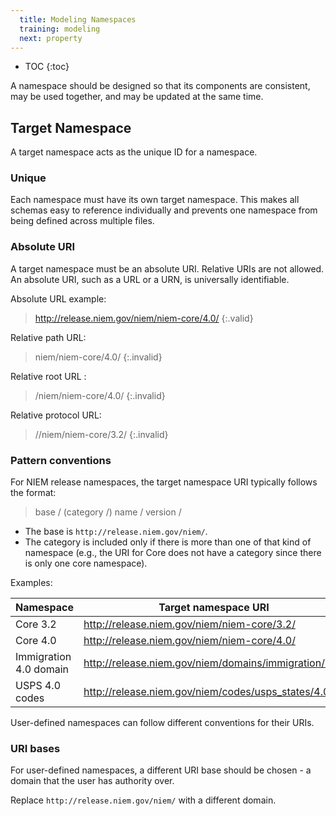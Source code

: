 ```yaml
---
  title: Modeling Namespaces
  training: modeling
  next: property
---
```


- TOC
{:toc}

A namespace should be designed so that its components are consistent, may be used together, and may be updated at the same time.

## Target Namespace

A target namespace acts as the unique ID for a namespace.

### Unique

Each namespace must have its own target namespace.  This makes all schemas easy to reference individually and prevents one namespace from being defined across multiple files.

### Absolute URI

A target namespace must be an absolute URI.  Relative URIs are not allowed. An absolute URI, such as a URL or a URN, is universally identifiable.

Absolute URL example:

> http://release.niem.gov/niem/niem-core/4.0/
{:.valid}

Relative path URL:

> niem/niem-core/4.0/
{:.invalid}

Relative root URL :

> /niem/niem-core/4.0/
{:.invalid}

Relative protocol URL:

> //niem/niem-core/3.2/
{:.invalid}

### Pattern conventions

For NIEM release namespaces, the target namespace URI typically follows the format: 

> base / (category /) name / version /

- The base is `http://release.niem.gov/niem/`.
- The category is included only if there is more than one of that kind of namespace (e.g., the URI for Core does not have a category since there is only one core namespace).

Examples:

| Namespace | Target namespace URI |
| --------- | -------------------- |
| Core 3.2  | http://release.niem.gov/niem/niem-core/3.2/ |
| Core 4.0  | http://release.niem.gov/niem/niem-core/4.0/ |
| Immigration 4.0 domain | http://release.niem.gov/niem/domains/immigration/4.0/ |
| USPS 4.0 codes | http://release.niem.gov/niem/codes/usps_states/4.0/ |

User-defined namespaces can follow different conventions for their URIs.

### URI bases

For user-defined namespaces, a different URI base should be chosen - a domain that the user has authority over.

Replace `http://release.niem.gov/niem/` with a different domain.
